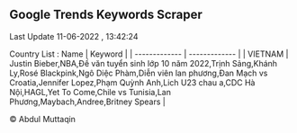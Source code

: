 

## Google Trends Keywords Scraper 
 
Last Update 11-06-2022 , 13:42:24

Country List :
 Name  | Keyword |
| ------------- | ------------- |
| VIETNAM | Justin Bieber,NBA,Đề văn tuyển sinh lớp 10 năm 2022,Trịnh Sảng,Khánh Ly,Rosé Blackpink,Ngô Diệc Phàm,Diễn viên lan phương,Đan Mạch vs Croatia,Jennifer Lopez,Phạm Quỳnh Anh,Lich U23 chau a,CDC Hà Nội,HAGL,Yet To Come,Chile vs Tunisia,Lan Phương,Maybach,Andree,Britney Spears |



© Abdul Muttaqin 
